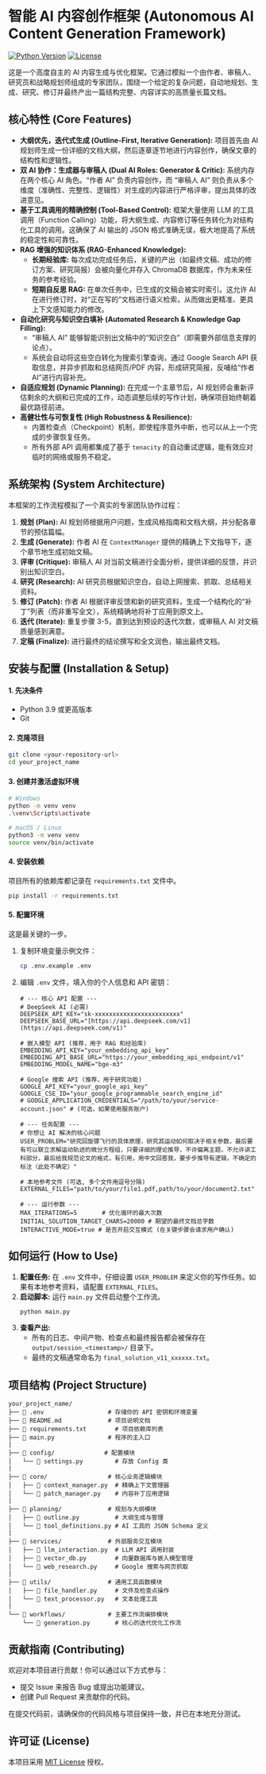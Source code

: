 # 智能 AI 内容创作框架 (Autonomous AI Content Generation Framework)

[![Python Version](https://img.shields.io/badge/Python-3.9%2B-blue.svg)](https://www.python.org/)
[![License](https://img.shields.io/badge/License-MIT-green.svg)](https://opensource.org/licenses/MIT)

这是一个高度自主的 AI 内容生成与优化框架。它通过模拟一个由作者、审稿人、研究员和战略规划师组成的专家团队，围绕一个给定的复杂问题，自动地规划、生成、研究、修订并最终产出一篇结构完整、内容详实的高质量长篇文档。

## 核心特性 (Core Features)

- **大纲优先，迭代式生成 (Outline-First, Iterative Generation):** 项目首先由 AI 规划师生成一份详细的文档大纲，然后逐章逐节地进行内容创作，确保文章的结构性和逻辑性。
- **双 AI 协作：生成器与审稿人 (Dual AI Roles: Generator & Critic):** 系统内存在两个核心 AI 角色。“作者 AI” 负责内容创作，而 “审稿人 AI” 则负责从多个维度（准确性、完整性、逻辑性）对生成的内容进行严格评审，提出具体的改进意见。
- **基于工具调用的精确控制 (Tool-Based Control):** 框架大量使用 LLM 的工具调用（Function Calling）功能，将大纲生成、内容修订等任务转化为对结构化工具的调用。这确保了 AI 输出的 JSON 格式准确无误，极大地提高了系统的稳定性和可靠性。
- **RAG 增强的知识体系 (RAG-Enhanced Knowledge):**
  - **长期经验库:** 每次成功完成任务后，关键的产出（如最终文稿、成功的修订方案、研究简报）会被向量化并存入 ChromaDB 数据库，作为未来任务的参考经验。
  - **短期自反思 RAG:** 在单次任务中，已生成的文稿会被实时索引。这允许 AI 在进行修订时，对“正在写的”文档进行语义检索，从而做出更精准、更具上下文感知能力的修改。
- **自动化研究与知识空白填补 (Automated Research & Knowledge Gap Filling):**
  - “审稿人 AI” 能够智能识别出文稿中的“知识空白”（即需要外部信息支撑的论点）。
  - 系统会自动将这些空白转化为搜索引擎查询，通过 Google Search API 获取信息，并异步抓取和总结网页/PDF 内容，形成研究简报，反哺给“作者 AI”进行内容补充。
- **自适应规划 (Dynamic Planning):** 在完成一个主章节后，AI 规划师会重新评估剩余的大纲和已完成的工作，动态调整后续的写作计划，确保项目始终朝着最优路径前进。
- **高健壮性与可恢复性 (High Robustness & Resilience):**
  - 内置检查点（Checkpoint）机制，即使程序意外中断，也可以从上一个完成的步骤恢复任务。
  - 所有外部 API 调用都集成了基于 `tenacity` 的自动重试逻辑，能有效应对临时的网络或服务不稳定。

## 系统架构 (System Architecture)

本框架的工作流程模拟了一个真实的专家团队协作过程：

1.  **规划 (Plan):** AI 规划师根据用户问题，生成风格指南和文档大纲，并分配各章节的预估篇幅。
2.  **生成 (Generate):** 作者 AI 在 `ContextManager` 提供的精确上下文指导下，逐个章节地生成初始文稿。
3.  **评审 (Critique):** 审稿人 AI 对当前文稿进行全面分析，提供详细的反馈，并识别出知识空白。
4.  **研究 (Research):** AI 研究员根据知识空白，自动上网搜索、抓取、总结相关资料。
5.  **修订 (Patch):** 作者 AI 根据评审反馈和新的研究资料，生成一个结构化的“补丁”列表（而非重写全文），系统精确地将补丁应用到原文上。
6.  **迭代 (Iterate):** 重复步骤 3-5，直到达到预设的迭代次数，或审稿人 AI 对文稿质量感到满意。
7.  **定稿 (Finalize):** 进行最终的结论撰写和全文润色，输出最终文档。

## 安装与配置 (Installation & Setup)

#### 1. 先决条件
- Python 3.9 或更高版本
- Git

#### 2. 克隆项目
```bash
git clone <your-repository-url>
cd your_project_name
```

#### 3. 创建并激活虚拟环境
```bash
# Windows
python -m venv venv
.\venv\Scripts\activate

# macOS / Linux
python3 -m venv venv
source venv/bin/activate
```

#### 4. 安装依赖
项目所有的依赖库都记录在 `requirements.txt` 文件中。
```bash
pip install -r requirements.txt
```

#### 5. 配置环境
这是最关键的一步。

1.  复制环境变量示例文件：
    ```bash
    cp .env.example .env
    ```
2.  编辑 `.env` 文件，填入你的个人信息和 API 密钥：

    ```dotenv
    # --- 核心 API 配置 ---
    # DeepSeek AI (必需)
    DEEPSEEK_API_KEY="sk-xxxxxxxxxxxxxxxxxxxxxxxx"
    DEEPSEEK_BASE_URL="[https://api.deepseek.com/v1](https://api.deepseek.com/v1)"

    # 嵌入模型 API (推荐，用于 RAG 和经验库)
    EMBEDDING_API_KEY="your_embedding_api_key"
    EMBEDDING_API_BASE_URL="https://your_embedding_api_endpoint/v1"
    EMBEDDING_MODEL_NAME="bge-m3"

    # Google 搜索 API (推荐，用于研究功能)
    GOOGLE_API_KEY="your_google_api_key"
    GOOGLE_CSE_ID="your_google_programmable_search_engine_id"
    # GOOGLE_APPLICATION_CREDENTIALS="/path/to/your/service-account.json" # (可选，如果使用服务账户)

    # --- 任务配置 ---
    # 你想让 AI 解决的核心问题
    USER_PROBLEM="研究回旋镖飞行的具体原理，研究其运动如何取决于相关参数，最后要有可以联立求解运动轨迹的微分方程组，只要详细的理论推导，不许偏离主题，不允许讲工科部分，最后给我规范论文的格式，有引用，用中文回答我，要步步推导有逻辑，不确定的标注（此处不确定）"

    # 本地参考文件 (可选, 多个文件用逗号分隔)
    EXTERNAL_FILES="path/to/your/file1.pdf,path/to/your/document2.txt"

    # --- 运行参数 ---
    MAX_ITERATIONS=5       # 优化循环的最大次数
    INITIAL_SOLUTION_TARGET_CHARS=20000 # 期望的最终文档总字数
    INTERACTIVE_MODE=true # 是否开启交互模式 (在关键步骤会请求用户确认)
    ```

## 如何运行 (How to Use)

1.  **配置任务:** 在 `.env` 文件中，仔细设置 `USER_PROBLEM` 来定义你的写作任务。如果有本地参考资料，请配置 `EXTERNAL_FILES`。
2.  **启动脚本:** 运行 `main.py` 文件启动整个工作流。
    ```bash
    python main.py
    ```
3.  **查看产出:**
    - 所有的日志、中间产物、检查点和最终报告都会被保存在 `output/session_<timestamp>/` 目录下。
    - 最终的文稿通常命名为 `final_solution_v11_xxxxxx.txt`。

## 项目结构 (Project Structure)

```
your_project_name/
├── 📄 .env                  # 存储你的 API 密钥和环境变量
├── 📄 README.md             # 项目说明文档
├── 📄 requirements.txt        # 项目依赖库列表
├── 📄 main.py               # 程序的主入口
|
├── 📁 config/              # 配置模块
│   └── 📄 settings.py         # 存放 Config 类
|
├── 📁 core/                 # 核心业务逻辑模块
│   ├── 📄 context_manager.py  # 精确上下文管理器
│   └── 📄 patch_manager.py    # 内容补丁应用逻辑
|
├── 📁 planning/             # 规划与大纲模块
│   ├── 📄 outline.py          # 大纲生成与管理
│   └── 📄 tool_definitions.py # AI 工具的 JSON Schema 定义
|
├── 📁 services/             # 外部服务交互模块
│   ├── 📄 llm_interaction.py  # LLM API 调用封装
│   ├── 📄 vector_db.py        # 向量数据库与嵌入模型管理
│   └── 📄 web_research.py     # Google 搜索与网页抓取
|
├── 📁 utils/                # 通用工具函数模块
│   ├── 📄 file_handler.py     # 文件及检查点操作
│   └── 📄 text_processor.py   # 文本处理工具
|
└── 📁 workflows/            # 主要工作流编排模块
    └── 📄 generation.py       # 核心的迭代优化工作流
```

## 贡献指南 (Contributing)

欢迎对本项目进行贡献！你可以通过以下方式参与：
-   提交 Issue 来报告 Bug 或提出功能建议。
-   创建 Pull Request 来贡献你的代码。

在提交代码前，请确保你的代码风格与项目保持一致，并已在本地充分测试。

## 许可证 (License)

本项目采用 [MIT License](https://opensource.org/licenses/MIT) 授权。
